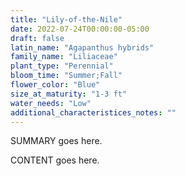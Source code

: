 ```yaml
---
title: "Lily-of-the-Nile"
date: 2022-07-24T00:00:00-05:00
draft: false
latin_name: "Agapanthus hybrids"
family_name: "Liliaceae"
plant_type: "Perennial"
bloom_time: "Summer;Fall"
flower_color: "Blue"
size_at_maturity: "1-3 ft"
water_needs: "Low"
additional_characteristices_notes: ""
---
```


SUMMARY goes here.

<!--more-->

CONTENT goes here.
